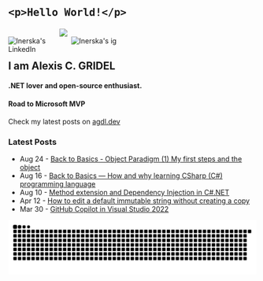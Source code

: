 
## <pre>&lt;p&gt;Hello World!&lt;/p&gt;</pre>

[<img align="right" width="400" src="https://github-readme-stats.vercel.app/api?username=Inerska&show_icons=true"/>](https://github.com/Inerska/)
<a href="https://www.linkedin.com/in/alexis-gridel/">
  <img align="left" alt="Inerska's LinkedIn" width="128px" src="https://img.shields.io/badge/-LinkedIn-0e76a8?style=flat-square&logo=Linkedin&logoColor=white" />
</a>
<a href="https://www.instagram.com/alexiis.gdl/">
  <img align="left" alt="Inerska's ig" width="128px" src="https://img.shields.io/badge/-Instagram-e4405f?style=flat-square&logo=Instagram&logoColor=white" />
</a>
<br />


## I am Alexis C. GRIDEL
#### .NET lover and open-source enthusiast.
#### Road to Microsoft MVP

Check my latest posts on [agdl.dev](https://agdl.dev)

### Latest Posts
<!-- feed start -->
- Aug 24 - [Back to Basics - Object Paradigm (1) My first steps and the object](/posts/orientedobjectprogrammingincsharp)
- Aug 16 - [Back to Basics — How and why learning CSharp (C#) programming language](/posts/howandwhylearningcsharp)
- Aug 10 - [Method extension and Dependency Injection in C#.NET](/posts/methodextensionanddependencyinjection)
- Apr 12 - [How to edit a default immutable string without creating a copy](/posts/immutablestringcsharp)
- Mar 30 - [GitHub Copilot in Visual Studio 2022](/posts/copilotonvs)
<!-- feed end -->

![onon-alexandre-est-la](https://github.com/Inerska/Inerska/blob/output/github-contribution-grid-snake.svg)
